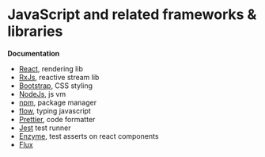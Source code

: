 # JavaScript and related frameworks & libraries

**Documentation**
- [React](https://facebook.github.io/react/), rendering lib
- [RxJs](https://facebook.github.io/flux/docs/overview.html), reactive stream lib
- [Bootstrap](https://getbootstrap.com/docs/3.3/), CSS styling
- [NodeJs](https://nodejs.org/en/docs/), js vm
- [npm](https://docs.npmjs.com), package manager
- [flow](https://flow.org/en/docs/), typing javascript
- [Prettier](https://github.com/prettier/prettier), code formatter
- [Jest](https://facebook.github.io/jest/) test runner
- [Enzyme](http://airbnb.io/enzyme/), test asserts on react components 
- [Flux](https://facebook.github.io/flux/docs/overview.html)

